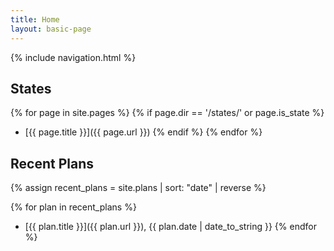```yaml
---
title: Home
layout: basic-page
---
```


{% include navigation.html %}

States
---

{% for page in site.pages %}
{% if page.dir == '/states/' or page.is_state %}
- [{{ page.title }}]({{ page.url }})
{% endif %}
{% endfor %}

Recent Plans
---

{% assign recent_plans = site.plans | sort: "date" | reverse %}

{% for plan in recent_plans %}
- [{{ plan.title }}]({{ plan.url }}), {{ plan.date | date_to_string }}
{% endfor %}
